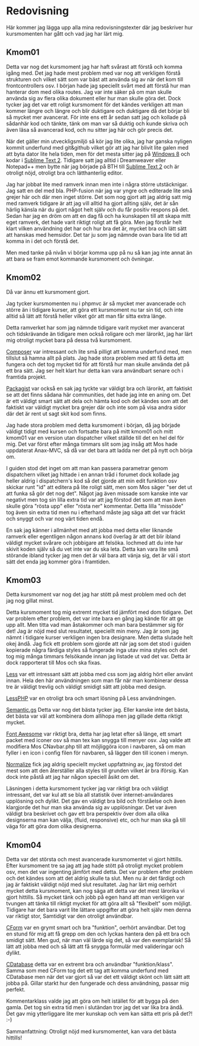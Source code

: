 Redovisning 
============

Här kommer jag lägga upp alla mina redovisningstexter där jag beskriver hur kursmomenten har gått och vad jag har lärt mig.

Kmom01
-------

Detta var nog det kursmoment jag har haft svårast att förstå och komma igång med. Det jag hade mest problem med var nog att verkligen förstå strukturen och vilket sätt som var bäst att använda sig av när det kom till frontcontrollers osv. I början hade jag speciellt svårt med att förstå hur man hanterar dom med olika routes. Jag var inte säker på om man skulle använda sig av flera olika dokument eller hur man skulle göra det. Dock tycker jag det var ett roligt kursmoment för det kändes verkligen att man kommer längre och längre och blir duktigare och duktigare då det börjar bli så mycket mer avancerat.
För inte ens ett år sedan satt jag och kollade på sådanhär kod och tänkte, tänk om man var så duktig och kunde skriva och även läsa så avancerad kod, och nu sitter jag här och gör precis det.

När det gäller min utveckligsmiljö så kör jag lite olika, jag har ganska nyligen kommit underfund med git&github vilket gör att jag har blivit lite galen med att byta dator lite hela tiden, men för det mesta sitter jag på [Windows 8][1] och kodar i [Sublime Text 2][2]. Tidigare satt jag alltid i Dreamweaver eller Notepad++ men bytte när jag började på BTH till [Sublime Text 2][2] och är otroligt nöjd, otroligt bra och lätthanterlig editor.

Jag har jobbat lite med ramverk innan men inte i några större utstäcknigar. Jag satt en del med bla. PHP-fusion när jag var yngre och editerade lite små grejer här och där men inget större. Det som nog gjort att jag aldrig satt mig med ramverk tidigare är att jag vill alltid ha gjort allting själv, det är sån härlig känsla när du gjort något helt själv och du får positiv respons på det. Sedan har jag en dröm om att en dag få och ha kunskapen till att skapa mitt eget ramverk, det hade varit riktigt roligt att få göra. Men jag förstår helt klart vilken användning det har och hur bra det är, mycket bra och lätt sätt att hanskas med hemsidor. Det tar ju som jag nämnde ovan bara lite tid att komma in i det och förstå det.

Men med tanke på nivån vi börjar komma upp på nu så kan jag inte annat än att bara se fram emot kommande kursmoment och övningar. 

Kmom02
-------

Då var ännu ett kursmoment gjort.

Jag tycker kursmomenten nu i phpmvc är så mycket mer avancerade och större än i tidigare kurser, att göra ett kursmoment nu tar sin tid, och inte alltid så lätt att förstå heller vilket gör att man får sitta extra länge.

Detta ramverket har som jag nämnde tidigare varit mycket mer avancerat och tidskrävande än tidigare men också roligare och mer lärorikt, jag har lärt mig otroligt mycket bara på dessa två kursmoment.

[Composer][3] var intressant och lite små pilligt att komma underfund med, men tillslut så hamna allt på plats. Jag hade stora problem med att få detta att fungera och det tog mycket tid för att förstå hur man skulle använda det på ett bra sätt. 
Jag ser helt klart hur detta kan vara användbart senare och i framtida projekt.

[Packagist][4] var också en sak jag tyckte var väldigt bra och lärorikt, att faktiskt se att det finns sådana här communities, det hade jag inte en aning om. Det är ett väldigt smart sätt att dela och hämta kod och det kändes som att det faktiskt var väldigt mycket bra grejer där och inte som på visa andra sidor där det är rent ut sagt skit kod som finns.

Jag hade stora problem med detta kursmoment i början, då jag började väldigt tidigt med kursen och fortsatte bara på mitt kmom01 och mitt kmom01 var en version utan dispatcher vilket ställde till det en hel del för mig.
Det var först efter många timmars slit som jag insåg att Mos hade uppdaterat Anax-MVC, så då var det bara att ladda ner det på nytt och börja om.

I guiden stod det inget om att man kan passera parametrar genom dispatchern vilket jag hittade i en annan tråd i forumet dock kollade jag heller aldrig i dispatchern's kod så det gjorde att min edit funktion osv skickar runt "id" att editera på lite roligt sätt, men som Mos säger "ser det ut att funka så gör det nog det". Något jag även missade som kanske inte var negativt men tog sin lilla extra tid var att jag förstod det som att man även skulle göra "rösta upp" eller "rösta ner" kommentar. Detta lilla "missöde" tog även sin extra tid men nu i efterhand måste jag säga att det var fräckt och snyggt och var nog värt tiden endå. 

En sak jag känner i allmänhet med att jobba med detta eller liknande ramverk eller egentligen någon annans kod överlag är att det blir ibland väldigt mycket svårare och jobbigare att felsöka. Iochmed att du inte har skivit koden själv så du vet inte var du ska leta. Detta kan vara lite små störande ibland tycker jag men det är väl bara att vänja sig, det är väl i stort sätt det enda jag kommer göra i framtiden.


Kmom03
------

Detta kursmoment var nog det jag har stött på mest problem med och det jag nog gillat minst.

Detta kursmoment tog mig extremt mycket tid jämfört med dom tidigare. Det var problem efter problem, det var inte bara en gång jag kände för att ge upp allt. Men titta vad man åstakommer och man bara bestämmer sig för det! 
Jag är nöjd med slut resultatet, speciellt min meny. Jag är som jag nämnt i tidigare kurser verkligen ingen bra designare. Men detta slutade helt okej ändå. Jag fick ett problem som gjorde att när jag som det stod i guiden kopierade några färdiga styles så fungerade inga utav mina styles och det tog mig många timmars felsökande innan jag listade ut vad det var. Detta är dock rapporterat till Mos och ska fixas.

[Less][5] var ett intressant sätt att jobba med css som jag aldrig hört eller använt innan. Hela den här användningen som man får när man kombinerar dessa tre är väldigt trevlig och väldigt smidigt sätt att jobba med design.

[LessPHP][6] var en otroligt bra och smart lösning på Less användningen. 

[Semantic.gs][7] Detta var nog det bästa tycker jag. Eller kanske inte det bästa, det bästa var väl att kombinera dom allihopa men jag gillade detta riktigt mycket.

[Font Awesome][8] var riktigt bra, detta har jag letat efter så länge, ett smart packet med iconer osv så man tex kan snygga till menyer osv.
Jag valde att modifiera Mos CNavbar.php till att möjliggöra icon i navbaren, så om man fyller i en icon i config filen för navbaren, så lägger den till iconen i menyn. 

[Normalize][9] fick jag aldrig speciellt mycket uppfattning av, jag förstod det mest som att den återställer alla styles till grunden vilket är bra iförsig. Kan dock inte påstå att jag har någon speciell åsikt om det.

Läsningen i detta kursmoment tycker jag var riktigt bra och väldigt intressant, det var kul att se bla all statistik över internet-användares upplösning och dylikt. Det gav en väldigt bra bild och förståelse och även klargjorde det hur man ska använda sig av upplösningar.
Det var även väldigt bra beskrivet och gav ett bra perspektiv över dom alla olika designserna man kan välja, (fluid, responsive) etc, och hur man ska gå till väga för att göra dom olika designerna.

Kmom04
-------

Detta var det största och mest avancerade kursmomentet vi gjort hittills. 
Efter kursmoment tre sa jag att jag hade stött på otroligt mycket problem osv, men det var ingenting jämfört med detta.
Det var problem efter problem och det kändes som att det aldrig skulle ta slut. Men nu är det färdigt och jag är faktiskt väldigt nöjd med slut resultatet. Jag har lärt mig oerhört mycket detta kursmoment, kan nog säga att detta var det mest lärorika vi gjort hittills. Så mycket tänk och jobb på egen hand att man verkligen var tvungen att tänka till riktigt mycket för att göra allt så "flexibelt" som möjligt. Tidigare har det bara varit lite lättare uppgifter att göra helt själv men denna var riktigt stor, Samtidigt var den otroligt användbar.

[CForm][10] var en grymt smart och bra "funktion", oerhört användbar. Det tog en stund för mig att få grepp om den och lyckas hantera den på ett bra och smidigt sätt. Men gud, när man väl lärde sig det, så var den exemplarisk! Så lätt att jobba med och så lätt att få snygga formulär med valideringar och dylikt.

[CDatabase][11] detta var en extremt bra och användbar "funktion/klass". Samma som med CForm tog det ett tag att komma underfund med CDatabase men när det var gjort så var det ett väldigt skönt och lätt sätt att jobba på. Gillar starkt hur den fungerade och dess användning, passar mig perfekt.

Kommentarklass valde jag att göra om helt istället för att bygga på den gamla. Det tog sin extra tid men i slutändan tror jag det var lika bra ändå. Det gav mig ytterliggare lite mer kunskap och vem kan sätta ett pris på det?! :-) 

Sammanfattning:
Otroligt nöjd med kursmomentet, kan vara det bästa hittills! 

[1]:http://windows.microsoft.com/sv-se/windows-8/meet
[2]:http://www.sublimetext.com/
[3]:https://getcomposer.org/
[4]:https://packagist.org/
[5]:http://lesscss.org/
[6]:http://leafo.net/lessphp/
[7]:http://semantic.gs/
[8]:http://fortawesome.github.io/Font-Awesome/
[9]:http://necolas.github.io/normalize.css/
[10]:https://github.com/mosbth/cform
[11]:https://github.com/mosbth/cdatabase